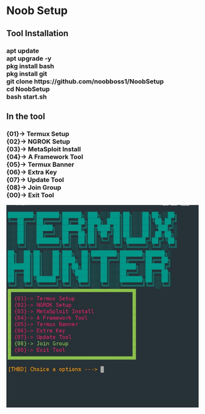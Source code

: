 <h1>Noob Setup</h1>

<h2>Tool Installation</h2>

<h3>apt update<br>apt upgrade -y<br>pkg install bash<br>pkg install git<br>git clone https://github.com/noobboss1/NoobSetup<br>cd NoobSetup<br>bash start.sh</h3>

<h2>In the tool</h2>

<h3>{01}-> Termux Setup<br>{02}-> NGROK Setup<br>{03}-> MetaSploit Install<br>{04}-> A Framework Tool<br>{05}-> Termux Banner<br>{06}-> Extra Key<br>{07}-> Update Tool<br>{08}-> Join Group<br>{00}-> Exit Tool</h3>
<img src="ss.jpg" alt="ss">

